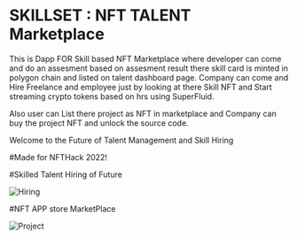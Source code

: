 # SKILLSET : NFT TALENT Marketplace

This is Dapp FOR Skill based NFT Marketplace where developer can come and do an assesment based on assesment result there skill card is minted in polygon chain and listed on talent dashboard page. Company can come and Hire Freelance and employee just by looking at there Skill NFT and Start streaming crypto tokens based on hrs using SuperFluid. 

Also user can List there project as NFT in marketplace and Company can buy the project NFT and unlock the source code.

Welcome to the Future of Talent Management and Skill Hiring 

#Made for NFTHack 2022!

#Skilled Talent Hiring of Future

![Hiring](https://user-images.githubusercontent.com/48247702/149640914-cb02c6a0-dd40-4817-9f0b-e3250fb2daa7.png)


#NFT APP store MarketPlace


![Project](https://user-images.githubusercontent.com/48247702/149640936-bc8f82b9-86a9-4fa8-a404-356ca52dcd03.png)
